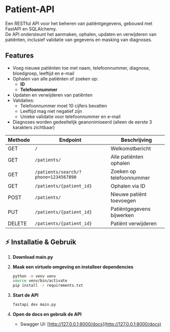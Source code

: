 # Patient-API

Een RESTful API voor het beheren van patiëntgegevens, gebouwd met FastAPI en SQLAlchemy.  
De API ondersteunt het aanmaken, ophalen, updaten en verwijderen van patiënten, inclusief validatie van gegevens en masking van diagnoses.  

## Features
- Voeg nieuwe patiënten toe met naam, telefoonnummer, diagnose, bloedgroep, leeftijd en e-mail
- Ophalen van alle patiënten of zoeken op:
  - **ID**
  - **Telefoonnummer**
- Updaten en verwijderen van patiënten
- Validaties:
  - Telefoonnummer moet 10 cijfers bevatten
  - Leeftijd mag niet negatief zijn
  - Unieke validatie voor telefoonnummer en e-mail
- Diagnoses worden gedeeltelijk geanonimiseerd (alleen de eerste 3 karakters zichtbaar)

| Methode | Endpoint                             | Beschrijving              |
| ------- | ------------------------------------ | ------------------------- |
| GET     | `/`                                  | Welkomstbericht           |
| GET     | `/patients/`                         | Alle patiënten ophalen    |
| GET     | `/patients/search/?phone=1234567890` | Zoeken op telefoonnummer  |
| GET     | `/patients/{patient_id}`             | Ophalen via ID            |
| POST    | `/patients/`                         | Nieuwe patiënt toevoegen  |
| PUT     | `/patients/{patient_id}`             | Patiëntgegevens bijwerken |
| DELETE  | `/patients/{patient_id}`             | Patiënt verwijderen       |

## ⚡ Installatie & Gebruik
1. **Download main.py**
   

2. **Maak een virtuele omgeving en installeer dependencies**
   ```bash
   python -m venv venv
   source venv/bin/activate   
   pip install -r requirements.txt
   ```

3. **Start de API**
   ```bash
   fastapi dev main.py
   ```

4. **Open de docs en gebruik de API**
   - Swagger UI: [http://127.0.0.1:8000/docs](http://127.0.0.1:8000/docs)
